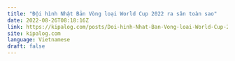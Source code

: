 ```yaml
---
title: "Đội hình Nhật Bản Vòng loại World Cup 2022 ra sân toàn sao"
date: 2022-08-26T08:18:16Z
link: https://kipalog.com/posts/Doi-hinh-Nhat-Ban-Vong-loai-World-Cup-2022-ra-san-toan-sao?utm_medium=RSS&utm_source=news.12bit.vn
site: kipalog.com
language: Vietnamese
draft: false
---
```


